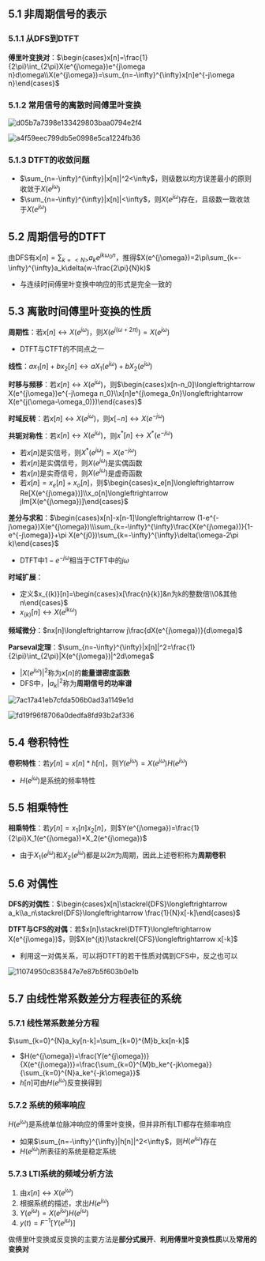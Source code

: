 ## 5.1 非周期信号的表示

### 5.1.1 从DFS到DTFT

**傅里叶变换对**：$\begin{cases}x[n]=\frac{1}{2\pi}\int_{2\pi}X(e^{j\omega})e^{j\omega n}d\omega\\X(e^{j\omega})=\sum_{n=-\infty}^{\infty}x[n]e^{-j\omega n}\end{cases}$

### 5.1.2 常用信号的离散时间傅里叶变换

![d05b7a7398e133429803baa0794e2f4](img/d05b7a7398e133429803baa0794e2f4.jpg)

![a4f59eec799db5e0998e5ca1224fb36](img/a4f59eec799db5e0998e5ca1224fb36.jpg)

### 5.1.3 DTFT的收敛问题

- $\sum_{n=-\infty}^{\infty}|x[n]|^2<\infty$，则级数以均方误差最小的原则收敛于$X(e^{j\omega})$
- $\sum_{n=-\infty}^{\infty}|x[n]|<\infty$，则$X(e^{j\omega})$存在，且级数一致收敛于$X(e^{j\omega})$

## 5.2 周期信号的DTFT

由DFS有$x[n]=\sum_{k=<N>}a_ke^{jk\omega_0 n}$，推得$X(e^{j\omega})=2\pi\sum_{k=-\infty}^{\infty}a_k\delta(w-\frac{2\pi}{N}k)$

- 与连续时间傅里叶变换中响应的形式是完全一致的

## 5.3 离散时间傅里叶变换的性质

**周期性**：若$x[n]\longleftrightarrow X(e^{j\omega})$，则$X(e^{j(\omega+2\pi)})=X(e^{j\omega})$

- DTFT与CTFT的不同点之一

**线性**：$ax_1[n]+bx_2[n]\longleftrightarrow aX_1(e^{j\omega})+bX_2(e^{j\omega})$

**时移与频移**：若$x[n]\longleftrightarrow X(e^{j\omega})$，则$\begin{cases}x[n-n_0]\longleftrightarrow X(e^{j\omega})e^{-j\omega n_0}\\x[n]e^{j\omega_0n}\longleftrightarrow X(e^{j(\omega-\omega_0)})\end{cases}$

**时域反转**：若$x[n]\longleftrightarrow X(e^{j\omega})$，则$x[-n]\longleftrightarrow X(e^{-j\omega})$

**共轭对称性**：若$x[n]\longleftrightarrow X(e^{j\omega})$，则$x^*[n]\longleftrightarrow X^*(e^{-j\omega})$

- 若$x[n]$是实信号，则$X^*(e^{j\omega})=X(e^{-j\omega})$
- 若$x[n]$是实偶信号，则$X(e^{j\omega})$是实偶函数
- 若$x[n]$是实奇信号，则$X(e^{j\omega})$是虚奇函数
- 若$x[n]=x_e[n]+x_o[n]$，则$\begin{cases}x_e[n]\longleftrightarrow Re[X(e^{j\omega})]\\x_o[n]\longleftrightarrow jIm[X(e^{j\omega})]\end{cases}$

**差分与求和**：$\begin{cases}x[n]-x[n-1]\longleftrightarrow (1-e^{-j\omega})X(e^{j\omega})\\\sum_{k=-\infty}^{\infty}\frac{X(e^{j\omega})}{1-e^{-j\omega}}+\pi X(e^{j0})\sum_{k=-\infty}^{\infty}\delta(\omega-2\pi k)\end{cases}$

- DTFT中$1-e^{-j\omega}$相当于CTFT中的$j\omega$

**时域扩展**：

- 定义$x_{(k)}[n]=\begin{cases}x[\frac{n}{k}]&n为k的整数倍\\0&其他n\end{cases}$
- $x_{(k)}[n]\longleftrightarrow X(e^{jk\omega})$

**频域微分**：$nx[n]\longleftrightarrow j\frac{dX(e^{j\omega})}{d\omega}$

**Parseval定理**：$\sum_{n=-\infty}^{\infty}|x[n]|^2=\frac{1}{2\pi}\int_{2\pi}|X(e^{j\omega})|^2d\omega$

- $|X(e^{j\omega})|^2$称为$x[n]$的**能量谱密度函数**
- DFS中，$|a_k|^2$称为**周期信号的功率谱**

![7ac17a41eb7cfda506b0ad3a1149e1d](img/7ac17a41eb7cfda506b0ad3a1149e1d.jpg)

![fd19f96f8706a0dedfa8fd93b2af336](img/fd19f96f8706a0dedfa8fd93b2af336.jpg)

## 5.4 卷积特性

**卷积特性**：若$y[n]=x[n]*h[n]$，则$Y(e^{j\omega})=X(e^{j\omega})H(e^{j\omega})$

- $H(e^{j\omega})$是系统的频率特性

## 5.5 相乘特性

**相乘特性**：若$y[n]=x_1[n]x_2[n]$，则$Y(e^{j\omega})=\frac{1}{2\pi}X_1(e^{j\omega})*X_2(e^{j\omega})$

- 由于$X_1(e^{j\omega})$和$X_2(e^{j\omega})$都是以$2\pi$为周期，因此上述卷积称为**周期卷积**

## 5.6 对偶性

**DFS的对偶性**：$\begin{cases}x[n]\stackrel{DFS}\longleftrightarrow a_k\\a_n\stackrel{DFS}\longleftrightarrow \frac{1}{N}x[-k]\end{cases}$

**DTFT与CFS的对偶**：若$x[n]\stackrel{DTFT}\longleftrightarrow X(e^{j\omega})$，则$X(e^{jt})\stackrel{CFS}\longleftrightarrow x[-k]$

- 利用这一对偶关系，可以将DTFT的若干性质对偶到CFS中，反之也可以

![11074950c835847e7e87b5f603b0e1b](img/11074950c835847e7e87b5f603b0e1b.jpg)

## 5.7 由线性常系数差分方程表征的系统

### 5.7.1 线性常系数差分方程

$\sum_{k=0}^{N}a_ky[n-k]=\sum_{k=0}^{M}b_kx[n-k]$

- $H(e^{j\omega})=\frac{Y(e^{j\omega})}{X(e^{j\omega})}=\frac{\sum_{k=0}^{M}b_ke^{-jk\omega}}{\sum_{k=0}^{N}a_ke^{-jk\omega}}$
- $h[n]$可由$H(e^{j\omega})$反变换得到

### 5.7.2 系统的频率响应

$H(e^{j\omega})$是系统单位脉冲响应的傅里叶变换，但并非所有LTI都存在频率响应

- 如果$\sum_{n=-\infty}^{\infty}|h[n]|^2<\infty$，则$H(e^{j\omega})$存在
- $H(e^{j\omega})$所表征的系统是稳定系统

### 5.7.3 LTI系统的频域分析方法

1. 由$x[n]\longleftrightarrow X(e^{j\omega})$
2. 根据系统的描述，求出$H(e^{j\omega})$
3. $Y(e^{j\omega})=X(e^{j\omega})H(e^{j\omega})$
4. $y(t)=F^{-1}[Y(e^{j\omega})]$

做傅里叶变换或反变换的主要方法是**部分式展开**、**利用傅里叶变换性质**以及**常用的变换对**

